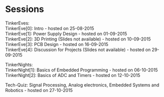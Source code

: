 # Sessions

TinkerEves: <br>
TinkerEve[0]: Intro - hosted on 25-08-2015</br>
TinkerEve[1]: Power Supply Design - hosted on 01-09-2015 <br />
TinkerEve[2]: 3D Printing (Slides not available) - hosted on 10-09-2015<br />
TinkerEve[3]: PCB Design - hosted on 16-09-2015<br />
TinkerEve[4]: Discussion for Projects (Slides not available) - hosted on 29-09-2015 <br />

TinkerNights: <br>
TinkerNight[1]: Basics of Embedded Programming - hosted on 06-10-2015 <br />
TinkerNight[2]: Basics of ADC and Timers - hosted on 12-10-2015<br />

Tech-Quiz: Signal Processing, Analog electronics, Embedded Systems and Robotics  - hosted on 27-10-2015<br />
